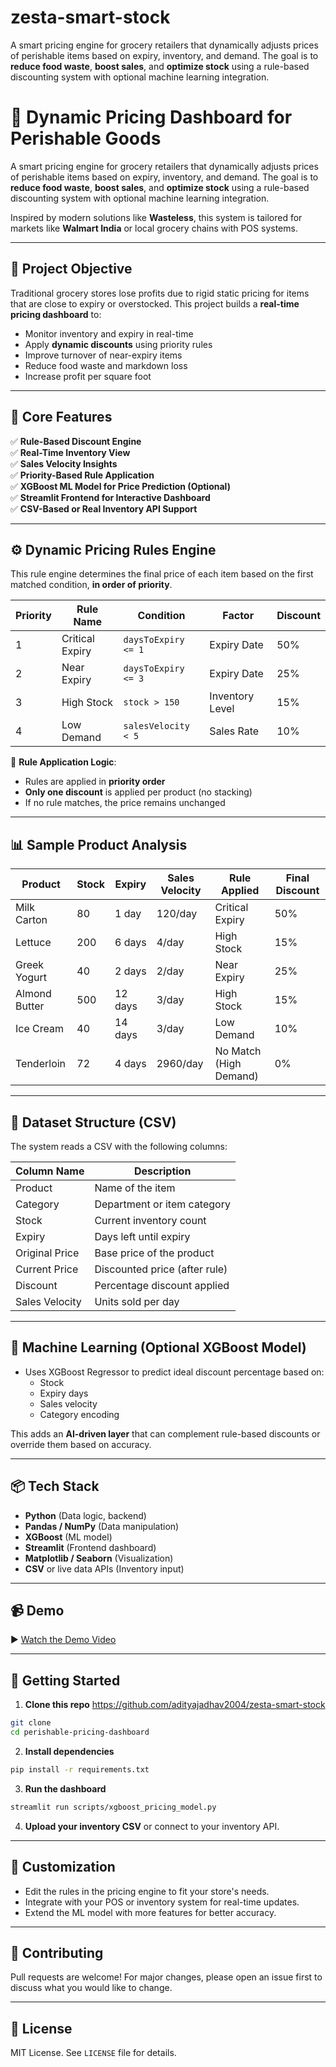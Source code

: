 # zesta-smart-stock
A smart pricing engine for grocery retailers that dynamically adjusts prices of perishable items based on expiry, inventory, and demand. The goal is to **reduce food waste**, **boost sales**, and **optimize stock** using a rule-based discounting system with optional machine learning integration.

# 🛒 Dynamic Pricing Dashboard for Perishable Goods

A smart pricing engine for grocery retailers that dynamically adjusts prices of perishable items based on expiry, inventory, and demand. The goal is to **reduce food waste**, **boost sales**, and **optimize stock** using a rule-based discounting system with optional machine learning integration.

Inspired by modern solutions like **Wasteless**, this system is tailored for markets like **Walmart India** or local grocery chains with POS systems.

---

## 📌 Project Objective

Traditional grocery stores lose profits due to rigid static pricing for items that are close to expiry or overstocked. This project builds a **real-time pricing dashboard** to:

- Monitor inventory and expiry in real-time
- Apply **dynamic discounts** using priority rules
- Improve turnover of near-expiry items
- Reduce food waste and markdown loss
- Increase profit per square foot

---

## 🧠 Core Features

✅ **Rule-Based Discount Engine**  
✅ **Real-Time Inventory View**  
✅ **Sales Velocity Insights**  
✅ **Priority-Based Rule Application**  
✅ **XGBoost ML Model for Price Prediction (Optional)**  
✅ **Streamlit Frontend for Interactive Dashboard**  
✅ **CSV-Based or Real Inventory API Support**

---

## ⚙️ Dynamic Pricing Rules Engine

This rule engine determines the final price of each item based on the first matched condition, **in order of priority**.

| Priority | Rule Name        | Condition                | Factor             | Discount |
|----------|------------------|--------------------------|---------------------|----------|
| 1        | Critical Expiry   | `daysToExpiry <= 1`      | Expiry Date         | 50%      |
| 2        | Near Expiry       | `daysToExpiry <= 3`      | Expiry Date         | 25%      |
| 3        | High Stock        | `stock > 150`            | Inventory Level     | 15%      |
| 4        | Low Demand        | `salesVelocity < 5`      | Sales Rate          | 10%      |

📌 **Rule Application Logic**:

- Rules are applied in **priority order**
- **Only one discount** is applied per product (no stacking)
- If no rule matches, the price remains unchanged

---

## 📊 Sample Product Analysis

| Product         | Stock | Expiry | Sales Velocity | Rule Applied      | Final Discount |
|-----------------|--------|--------|----------------|-------------------|----------------|
| Milk Carton     | 80     | 1 day  | 120/day        | Critical Expiry    | 50%            |
| Lettuce         | 200    | 6 days | 4/day          | High Stock         | 15%            |
| Greek Yogurt    | 40     | 2 days | 2/day          | Near Expiry        | 25%            |
| Almond Butter   | 500    | 12 days| 3/day          | High Stock         | 15%            |
| Ice Cream       | 40     | 14 days| 3/day          | Low Demand         | 10%            |
| Tenderloin      | 72     | 4 days | 2960/day       | No Match (High Demand) | 0%         |

---

## 🧮 Dataset Structure (CSV)

The system reads a CSV with the following columns:

| Column Name      | Description                          |
|------------------|--------------------------------------|
| Product          | Name of the item                     |
| Category         | Department or item category          |
| Stock            | Current inventory count              |
| Expiry           | Days left until expiry               |
| Original Price   | Base price of the product            |
| Current Price    | Discounted price (after rule)        |
| Discount         | Percentage discount applied          |
| Sales Velocity   | Units sold per day                   |

---

## 🤖 Machine Learning (Optional XGBoost Model)

- Uses XGBoost Regressor to predict ideal discount percentage based on:
  - Stock
  - Expiry days
  - Sales velocity
  - Category encoding

This adds an **AI-driven layer** that can complement rule-based discounts or override them based on accuracy.

---

## 📦 Tech Stack

- **Python** (Data logic, backend)
- **Pandas / NumPy** (Data manipulation)
- **XGBoost** (ML model)
- **Streamlit** (Frontend dashboard)
- **Matplotlib / Seaborn** (Visualization)
- **CSV** or live data APIs (Inventory input)

---

## 📹 Demo

▶️ [Watch the Demo Video](https://youtube.com/shorts/kuSozW6AmcE?feature=share)

---

## 🚀 Getting Started

1. **Clone this repo** 
    https://github.com/adityajadhav2004/zesta-smart-stock

```bash
git clone 
cd perishable-pricing-dashboard
```

2. **Install dependencies**

```bash
pip install -r requirements.txt
```

3. **Run the dashboard**

```bash
streamlit run scripts/xgboost_pricing_model.py
```

4. **Upload your inventory CSV** or connect to your inventory API.

---

## 📝 Customization

- Edit the rules in the pricing engine to fit your store's needs.
- Integrate with your POS or inventory system for real-time updates.
- Extend the ML model with more features for better accuracy.

---

## 🤝 Contributing

Pull requests are welcome! For major changes, please open an issue first to discuss what you would like to change.

---

## 📄 License

MIT License. See `LICENSE` file for details.
